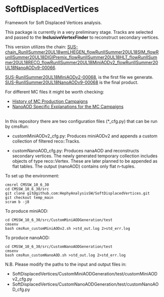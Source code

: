# SoftDisplacedVertices
Framework for Soft Displaced Vertices analysis.

This package is currently in a very preliminary stage. Tracks are selected and passed to the **InclusiveVertexFinder** to reconstruct secondary vertices.

This version utilizes the chain:
 [SUS-chain_RunIISummer20UL18wmLHEGEN_flowRunIISummer20UL18SIM_flowRunIISummer20UL18DIGIPremix_flowRunIISummer20UL18HLT_flowRunIISummer20UL18RECO_flowRunIISummer20UL18MiniAODv2_flowRunIISummer20UL18NanoAODv9-00066](https://cms-pdmv.cern.ch/mcm/chained_requests?prepid=SUS-chain_RunIISummer20UL18wmLHEGEN_flowRunIISummer20UL18SIM_flowRunIISummer20UL18DIGIPremix_flowRunIISummer20UL18HLT_flowRunIISummer20UL18RECO_flowRunIISummer20UL18MiniAODv2_flowRunIISummer20UL18NanoAODv9-00066).

[SUS-RunIISummer20UL18MiniAODv2-00068](https://cms-pdmv.cern.ch/mcm/requests?prepid=SUS-RunIISummer20UL18MiniAODv2-00068&page=0), is the first file we generate. \
[SUS-RunIISummer20UL18NanoAODv9-00068](https://cms-pdmv.cern.ch/mcm/requests?prepid=SUS-RunIISummer20UL18NanoAODv9-00068&page=0) is the final product.

For different MC files it might be worth checking:
 - [History of MC Production Campaigns](https://twiki.cern.ch/twiki/bin/viewauth/CMS/PdmVMcCampaigns)
 - [NanoAOD Specific Explanations for the MC Campaigns](https://gitlab.cern.ch/cms-nanoAOD/nanoaod-doc/-/wikis/home)

\
In this repository there are two configuration files (*_cfg.py) that can be run by cmsRun:

 - customMiniAODv2_cfg.py: Produces miniAODv2 and appends a custom collection of filtered reco::Tracks.

 - customNanoAOD_cfg.py: Produces nanaAOD and reconstructs secondary vertices. The newly generated temporary collection includes objects of type reco::Vertex. These are later planned to be appended as flat tables. The output (nanoAOD) contains only flat n-tuples.

To set up the environment:
```
cmsrel CMSSW_10_6_30
cd CMSSW_10_6_30/src
git clone git@github.com:HephyAnalysisSW/SoftDisplacedVertices.git
git checkout temp_main
scram b -j8
```

To produce miniAOD:
```
cd CMSSW_10_6_30/src/CustomMiniAODGeneration/test
cmsenv
bash cmsRun_customMiniAODv2.sh >std_out.log 2>std_err.log
```

To produce nanoAOD:
```
cd CMSSW_10_6_30/src/CustomNanoAODGeneration/test
cmsenv
bash cmsRun_customNanoAOD.sh >std_out.log 2>std_err.log
```

N.B. Please modify the paths to the input and output files in:
 - SoftDisplacedVertices/CustomMiniAODGeneration/test/customMiniAODv2_cfg.py
 - SoftDisplacedVertices/CustomNanoAODGeneration/test/customNanoAOD_cfg.py